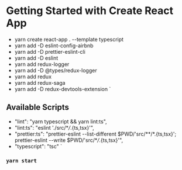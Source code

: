 # Getting Started with Create React App

-   yarn create react-app . --template typescript
-   yarn add -D eslint-config-airbnb
-   yarn add -D prettier-eslint-cli
-   yarn add -D eslint
-   yarn add redux-logger
-   yarn add -D @types/redux-logger
-   yarn add redux
-   yarn add redux-saga
-   yarn add -D redux-devtools-extension `

## Available Scripts

-   "lint": "yarn typescript && yarn lint:ts",
-   "lint:ts": "eslint './src/\*_/_.{ts,tsx}'",
-   "prettier:ts": "prettier-eslint --list-different
    $PWD/'src/**/*.{ts,tsx}'; prettier-eslint --write $PWD/'src/\*_/_.{ts,tsx}'",
-   "typescript": "tsc" `

### `yarn start`
